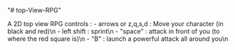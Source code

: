 "# top-View-RPG" 

A 2D top view RPG
controls :
    - arrows or z,q,s,d : Move your character (in black and red)\n
    - left shift : sprint\n
    - "space" : attack in front of you (to where the red square is)\n
    - "B" : launch a powerful attack all around you\n
